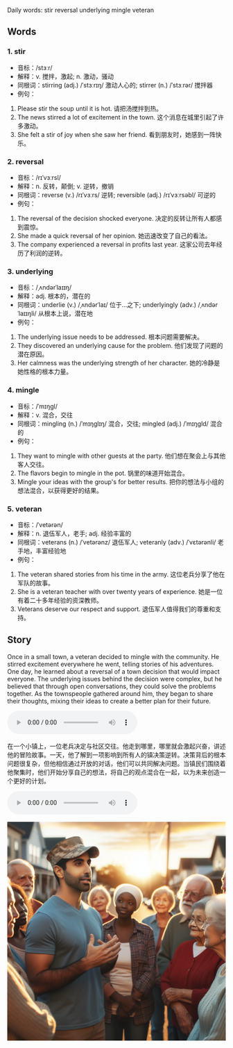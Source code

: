 Daily words: stir reversal underlying mingle veteran

## Words
### 1. stir
- 音标：/stɜːr/ <span style="cursor: pointer;" onclick="document.getElementById('audio-player-1').play()"><i class="fas fa-volume-up"></i></span>
<audio id="audio-player-1" src="audios/words/stir.mp3" style="display:none;"></audio>
- 解释：v. 搅拌，激起; n. 激动，骚动
- 同根词：stirring (adj.) /ˈstɜːrɪŋ/ 激动人心的; stirrer (n.) /ˈstɜːrər/ 搅拌器
- 例句：
1. Please stir the soup until it is hot. 
请把汤搅拌到热。 
2. The news stirred a lot of excitement in the town. 
这个消息在城里引起了许多激动。 
3. She felt a stir of joy when she saw her friend. 
看到朋友时，她感到一阵快乐。

### 2. reversal
- 音标：/rɪˈvɜːrsl/ <span style="cursor: pointer;" onclick="document.getElementById('audio-player-2').play()"><i class="fas fa-volume-up"></i></span>
<audio id="audio-player-2" src="audios/words/reversal.mp3" style="display:none;"></audio>
- 解释：n. 反转，颠倒; v. 逆转，撤销
- 同根词：reverse (v.) /rɪˈvɜːrs/ 逆转; reversible (adj.) /rɪˈvɜːrsəbl/ 可逆的
- 例句：
1. The reversal of the decision shocked everyone. 
决定的反转让所有人都感到震惊。 
2. She made a quick reversal of her opinion. 
她迅速改变了自己的看法。 
3. The company experienced a reversal in profits last year. 
这家公司去年经历了利润的逆转。

### 3. underlying
- 音标：/ˌʌndərˈlaɪɪŋ/ <span style="cursor: pointer;" onclick="document.getElementById('audio-player-3').play()"><i class="fas fa-volume-up"></i></span>
<audio id="audio-player-3" src="audios/words/underlying.mp3" style="display:none;"></audio>
- 解释：adj. 根本的，潜在的
- 同根词：underlie (v.) /ˌʌndərˈlaɪ/ 位于...之下; underlyingly (adv.) /ˌʌndərˈlaɪɪŋli/ 从根本上说，潜在地
- 例句：
1. The underlying issue needs to be addressed. 
根本问题需要解决。 
2. They discovered an underlying cause for the problem. 
他们发现了问题的潜在原因。 
3. Her calmness was the underlying strength of her character. 
她的冷静是她性格的根本力量。

### 4. mingle
- 音标：/ˈmɪŋɡl/ <span style="cursor: pointer;" onclick="document.getElementById('audio-player-4').play()"><i class="fas fa-volume-up"></i></span>
<audio id="audio-player-4" src="audios/words/mingle.mp3" style="display:none;"></audio>
- 解释：v. 混合，交往
- 同根词：mingling (n.) /ˈmɪŋɡlɪŋ/ 混合，交往; mingled (adj.) /ˈmɪŋɡld/ 混合的
- 例句：
1. They want to mingle with other guests at the party. 
他们想在聚会上与其他客人交往。 
2. The flavors begin to mingle in the pot. 
锅里的味道开始混合。 
3. Mingle your ideas with the group's for better results. 
把你的想法与小组的想法混合，以获得更好的结果。

### 5. veteran
- 音标：/ˈvetərən/ <span style="cursor: pointer;" onclick="document.getElementById('audio-player-5').play()"><i class="fas fa-volume-up"></i></span>
<audio id="audio-player-5" src="audios/words/veteran.mp3" style="display:none;"></audio>
- 解释：n. 退伍军人，老手; adj. 经验丰富的
- 同根词：veterans (n.) /ˈvetərənz/ 退伍军人; veteranly (adv.) /ˈvɛtərənli/ 老手地，丰富经验地
- 例句：
1. The veteran shared stories from his time in the army. 
这位老兵分享了他在军队的故事。 
2. She is a veteran teacher with over twenty years of experience. 
她是一位有着二十多年经验的资深教师。 
3. Veterans deserve our respect and support. 
退伍军人值得我们的尊重和支持。

## Story
Once in a small town, a veteran decided to mingle with the community. He stirred excitement everywhere he went, telling stories of his adventures. One day, he learned about a reversal of a town decision that would impact everyone. The underlying issues behind the decision were complex, but he believed that through open conversations, they could solve the problems together. As the townspeople gathered around him, they began to share their thoughts, mixing their ideas to create a better plan for their future.

<audio controls>
  <source src="https://files.dwong.top/2024-10-19-english.mp3" type="audio/mpeg">
  你的浏览器不支持音频元素。
</audio>
  

在一个小镇上，一位老兵决定与社区交往。他走到哪里，哪里就会激起兴奋，讲述他的冒险故事。一天，他了解到一项影响到所有人的镇决策逆转。决策背后的根本问题很复杂，但他相信通过开放的对话，他们可以共同解决问题。当镇民们围绕着他聚集时，他们开始分享自己的想法，将自己的观点混合在一起，以为未来创造一个更好的计划。

<audio controls>
  <source src="https://files.dwong.top/2024-10-19-chinese.mp3" type="audio/mpeg">
  你的浏览器不支持音频元素。
</audio>
  

![story](./images/2024-10-19.png)

